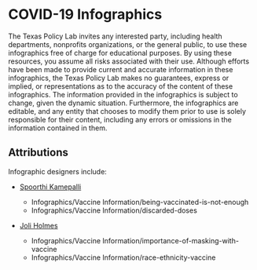 # COVID-19 Infographics

The Texas Policy Lab invites any interested party, including health departments, nonprofits organizations, or the general public, to use these infographics free of charge for educational purposes. By using these resources, you assume all risks associated with their use. 
Although efforts have been made to provide current and accurate information in these infographics, the Texas Policy Lab makes no guarantees, express or implied, or representations as to the accuracy of the content of these infographics. The information provided in the infographics is subject to change, given the dynamic situation. Furthermore, the infographics are editable, and any entity that chooses to modify them prior to use is solely responsible for their content, including any errors or omissions in the information contained in them.


## Attributions

Infographic designers include:

* [Spoorthi Kamepalli](https://github.com/spoorthi-k113)
  - Infographics/Vaccine Information/being-vaccinated-is-not-enough
  - Infographics/Vaccine Information/discarded-doses

* [Joli Holmes](https://github.com/holmesjoli)
  - Infographics/Vaccine Information/importance-of-masking-with-vaccine
  - Infographics/Vaccine Information/race-ethnicity-vaccine
 
